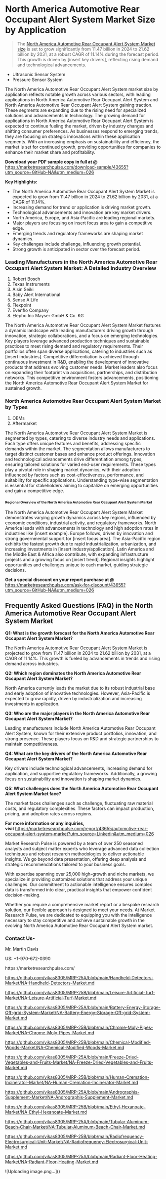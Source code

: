 <h1>North America Automotive Rear Occupant Alert System Market&nbsp;Size by Application</h1><blockquote><p>The <a href="https://marketresearchpulse.com/download-sample/43655?utm_source=GitHub-NA&amp;utm_medium=026">North America Automotive Rear Occupant Alert System Market size</a> is set to grow significantly from 11.47 billion in 2024 to 21.62 billion by 2031, at a robust CAGR of 11.14% during the forecast period. This growth is driven by [insert key drivers], reflecting rising demand and technological advancements.</p></blockquote><ul><li>Ultrasonic Sensor System<li> Pressure Sensor System</li></ul><p>The North America Automotive Rear Occupant Alert System market size by application reflects notable growth across various sectors, with leading applications in North America Automotive Rear Occupant Alert System and North America Automotive Rear Occupant Alert System gaining traction. These segments are expanding due to the rising need for specialized solutions and advancements in technology. The growing demand for applications in North America Automotive Rear Occupant Alert System is expected to continue fueling the market, driven by industry changes and shifting consumer preferences. As businesses respond to emerging trends, they are focusing on strategic innovations within these application segments. With an increasing emphasis on sustainability and efficiency, the market is set for continued growth, providing opportunities for companies to enhance their market share and profitability.</p><p><strong>Download your PDF sample copy in full at @ </strong><a href="https://marketresearchpulse.com/download-sample/43655?utm_source=GitHub-NA&amp;utm_medium=026">https://marketresearchpulse.com/download-sample/43655?utm_source=GitHub-NA&amp;utm_medium=026</a></p><p><strong>Key Highlights: </strong></p><ul><li>The North America Automotive Rear Occupant Alert System Market is expected to grow from 11.47 billion in 2024 to 21.62 billion by 2031, at a CAGR of 11.14%.</li><li>Increasing demand for trend or application is driving market growth.</li><li>Technological advancements and innovation are key market drivers.</li><li>North America, Europe, and Asia-Pacific are leading regional markets.</li><li>Major players are focusing on insert focus area to gain a competitive edge.</li><li>Emerging trends and regulatory frameworks are shaping market dynamics.</li><li>Key challenges include challenge, influencing growth potential.</li><li>Strong growth is anticipated in sector over the forecast period.</li></ul><h3>Leading Manufacturers in the North America Automotive Rear Occupant Alert System Market: A Detailed Industry Overview</h3><ol><li>Robert Bosch</li><li>Texas Instruments</li><li>Aisin Seiki</li><li>Baby Alert International</li><li>Sense A Life</li><li>Flexpoint</li><li>Evenflo Company</li><li>Elepho Inc Mayser GmbH & Co. KG</li></ol><div class="flex max-w-full flex-col flex-grow"><div class="min-h-8 text-message flex w-full flex-col items-end gap-2 whitespace-normal break-words [.text-message+&amp;]:mt-5" dir="auto" data-message-author-role="assistant" data-message-id="fd8432e4-4910-450d-b182-61b7bfb0a01f" data-message-model-slug="gpt-4o"><div class="flex w-full flex-col gap-1 empty:hidden first:pt-[3px]"><div class="markdown prose w-full break-words dark:prose-invert light"><p>The North America Automotive Rear Occupant Alert System Market features a dynamic landscape with leading manufacturers driving growth through innovation, strategic collaborations, and a focus on emerging technologies. Key players leverage advanced production techniques and sustainable practices to meet rising demand and regulatory requirements. Their portfolios often span diverse applications, catering to industries such as [insert industries]. Competitive differentiation is achieved through continuous investment in R&amp;D, enabling the development of innovative products that address evolving customer needs. Market leaders also focus on expanding their footprint via acquisitions, partnerships, and distribution networks. This competitive environment fosters advancements, positioning the North America Automotive Rear Occupant Alert System Market for sustained growth.</p></div></div></div></div><h3>North America Automotive Rear Occupant Alert System Market by Types</h3><ol><li>OEMs<li> Aftermarket</li></ol><div class="flex max-w-full flex-col flex-grow"><div class="min-h-8 text-message flex w-full flex-col items-end gap-2 whitespace-normal break-words [.text-message+&amp;]:mt-5" dir="auto" data-message-author-role="assistant" data-message-id="084470be-0bb7-4664-bddf-5156b4f41249" data-message-model-slug="gpt-4o-mini"><div class="flex w-full flex-col gap-1 empty:hidden first:pt-[3px]"><div class="markdown prose w-full break-words dark:prose-invert light"><p>The North America Automotive Rear Occupant Alert System Market is segmented by types, catering to diverse industry needs and applications. Each type offers unique features and benefits, addressing specific demands within the market. The segmentation allows manufacturers to target distinct customer bases and enhance product offerings. Innovation and technological advancements drive differentiation among types, ensuring tailored solutions for varied end-user requirements. These types play a pivotal role in shaping market dynamics, with their adoption influenced by factors such as cost-effectiveness, performance, and suitability for specific applications. Understanding type-wise segmentation is essential for stakeholders aiming to capitalize on emerging opportunities and gain a competitive edge.</p></div></div></div></div><h3><span style="font-size: 11px;">Regional Overview of the North America Automotive Rear Occupant Alert System Market</span></h3><div class="flex max-w-full flex-col flex-grow"><div class="min-h-8 text-message flex w-full flex-col items-end gap-2 whitespace-normal break-words [.text-message+&amp;]:mt-5" dir="auto" data-message-author-role="assistant" data-message-id="e9038762-ce64-4e30-91c9-9bd413514231" data-message-model-slug="gpt-4o-mini"><div class="flex w-full flex-col gap-1 empty:hidden first:pt-[3px]"><div class="markdown prose w-full break-words dark:prose-invert light"><p>The North America Automotive Rear Occupant Alert System Market demonstrates varying growth dynamics across key regions, influenced by economic conditions, industrial activity, and regulatory frameworks. North America leads with advancements in technology and high adoption rates in industries like [insert example]. Europe follows, driven by innovation and strong governmental support for [insert focus area]. The Asia-Pacific region exhibits the fastest growth due to rapid industrialization, urbanization, and increasing investments in [insert industry/application]. Latin America and the Middle East &amp; Africa also contribute, with expanding infrastructure projects and a growing focus on [insert trend]. Regional insights highlight opportunities and challenges unique to each market, guiding strategic decisions.</p></div></div></div></div><p><strong>Get a special discount on your report purchase at @ </strong><a href="https://marketresearchpulse.com/ask-for-discount/43655?utm_source=GitHub-NA&amp;utm_medium=026">https://marketresearchpulse.com/ask-for-discount/43655?utm_source=GitHub-NA&amp;utm_medium=026</a></p><h2>Frequently Asked Questions (FAQ) in the North America Automotive Rear Occupant Alert System Market</h2><p><strong>Q1: What is the growth forecast for the North America Automotive Rear Occupant Alert System Market?</strong></p><p>The North America Automotive Rear Occupant Alert System Market is projected to grow from 11.47 billion in 2024 to 21.62 billion by 2031, at a CAGR of 11.14%. This growth is fueled by advancements in trends and rising demand across industries.</p><p><strong>Q2: Which region dominates the North America Automotive Rear Occupant Alert System Market?</strong></p><p>North America currently leads the market due to its robust industrial base and early adoption of innovative technologies. However, Asia-Pacific is expected to grow rapidly, driven by industrialization and increasing investments in application.</p><p><strong>Q3: Who are the major players in the North America Automotive Rear Occupant Alert System Market?</strong></p><p>Leading manufacturers include North America Automotive Rear Occupant Alert System, known for their extensive product portfolios, innovation, and strong presence. These players focus on R&amp;D and strategic partnerships to maintain competitiveness.</p><p><strong>Q4: What are the key drivers of the North America Automotive Rear Occupant Alert System Market?</strong></p><p>Key drivers include technological advancements, increasing demand for application, and supportive regulatory frameworks. Additionally, a growing focus on sustainability and innovation is shaping market dynamics.</p><p><strong>Q5: What challenges does the North America Automotive Rear Occupant Alert System Market face?</strong></p><p>The market faces challenges such as challenge, fluctuating raw material costs, and regulatory complexities. These factors can impact production, pricing, and adoption rates across regions.</p><p><strong>For more information or any inquiries, visit&nbsp;</strong><a href="https://marketresearchpulse.com/report/43655/automotive-rear-occupant-alert-system-market?utm_source=Linkedin&utm_medium=026">https://marketresearchpulse.com/report/43655/automotive-rear-occupant-alert-system-market?utm_source=Linkedin&utm_medium=026</a></p><p>Market Research Pulse is powered by a team of over 250 seasoned analysts and subject matter experts who leverage advanced data collection techniques and robust research methodologies to deliver actionable insights. We go beyond data presentation, offering deep analysis and strategic recommendations tailored to your business goals.</p><p>With expertise spanning over 25,000 high-growth and niche markets, we specialize in providing customized solutions that address your unique challenges. Our commitment to actionable intelligence ensures complex data is transformed into clear, practical insights that empower confident decision-making.</p><p>Whether you require a comprehensive market report or a bespoke research solution, our flexible approach is designed to meet your needs. At Market Research Pulse, we are dedicated to equipping you with the intelligence necessary to stay competitive and achieve sustainable growth in the evolving North America Automotive Rear Occupant Alert System market.</p><h3><strong>Contact Us-</strong></h3><p>Mr. Martin Davis</p><p>US: +1-970-672-0390</p><p>https://marketresearchpulse.com/</p><p><a href="https://github.com/vikas8305/MRP-25A/blob/main/Handheld-Detectors-Market/NA-Handheld-Detectors-Market.md">https://github.com/vikas8305/MRP-25A/blob/main/Handheld-Detectors-Market/NA-Handheld-Detectors-Market.md</a></p><p><a href="https://github.com/vikas8305/MRP-25B/blob/main/Leisure-Artificial-Turf-Market/NA-Leisure-Artificial-Turf-Market.md">https://github.com/vikas8305/MRP-25B/blob/main/Leisure-Artificial-Turf-Market/NA-Leisure-Artificial-Turf-Market.md</a></p><p><a href="https://github.com/vikas8305/MRP-25A/blob/main/Battery-Energy-Storage-Off-grid-System-Market/NA-Battery-Energy-Storage-Off-grid-System-Market.md">https://github.com/vikas8305/MRP-25A/blob/main/Battery-Energy-Storage-Off-grid-System-Market/NA-Battery-Energy-Storage-Off-grid-System-Market.md</a></p><p><a href="https://github.com/vikas8305/MRP-25B/blob/main/Chrome-Moly-Pipes-Market/NA-Chrome-Moly-Pipes-Market.md">https://github.com/vikas8305/MRP-25B/blob/main/Chrome-Moly-Pipes-Market/NA-Chrome-Moly-Pipes-Market.md</a></p><p><a href="https://github.com/vikas8305/MRP-25B/blob/main/Chemical-Modified-Woods-Market/NA-Chemical-Modified-Woods-Market.md">https://github.com/vikas8305/MRP-25B/blob/main/Chemical-Modified-Woods-Market/NA-Chemical-Modified-Woods-Market.md</a></p><p><a href="https://github.com/vikas8305/MRP-25A/blob/main/Freeze-Dried-Vegetables-and-Fruits-Market/NA-Freeze-Dried-Vegetables-and-Fruits-Market.md">https://github.com/vikas8305/MRP-25A/blob/main/Freeze-Dried-Vegetables-and-Fruits-Market/NA-Freeze-Dried-Vegetables-and-Fruits-Market.md</a></p><p><a href="https://github.com/vikas8305/MRP-25B/blob/main/Human-Cremation-Incinerator-Market/NA-Human-Cremation-Incinerator-Market.md">https://github.com/vikas8305/MRP-25B/blob/main/Human-Cremation-Incinerator-Market/NA-Human-Cremation-Incinerator-Market.md</a></p><p><a href="https://github.com/vikas8305/MRP-25A/blob/main/Andrographis-Supplement-Market/NA-Andrographis-Supplement-Market.md">https://github.com/vikas8305/MRP-25A/blob/main/Andrographis-Supplement-Market/NA-Andrographis-Supplement-Market.md</a></p><p><a href="https://github.com/vikas8305/MRP-25B/blob/main/Ethyl-Hexanoate-Market/NA-Ethyl-Hexanoate-Market.md">https://github.com/vikas8305/MRP-25B/blob/main/Ethyl-Hexanoate-Market/NA-Ethyl-Hexanoate-Market.md</a></p><p><a href="https://github.com/vikas8305/MRP-25A/blob/main/Tubular-Aluminum-Beach-Chair-Market/NA-Tubular-Aluminum-Beach-Chair-Market.md">https://github.com/vikas8305/MRP-25A/blob/main/Tubular-Aluminum-Beach-Chair-Market/NA-Tubular-Aluminum-Beach-Chair-Market.md</a></p><p><a href="https://github.com/vikas8305/MRP-25B/blob/main/Radiofrequency-Electrosurgical-Unit-Market/NA-Radiofrequency-Electrosurgical-Unit-Market.md">https://github.com/vikas8305/MRP-25B/blob/main/Radiofrequency-Electrosurgical-Unit-Market/NA-Radiofrequency-Electrosurgical-Unit-Market.md</a></p><p><a href="https://github.com/vikas8305/MRP-25A/blob/main/Radiant-Floor-Heating-Market/NA-Radiant-Floor-Heating-Market.md">https://github.com/vikas8305/MRP-25A/blob/main/Radiant-Floor-Heating-Market/NA-Radiant-Floor-Heating-Market.md</a></p>
![Uploading image.png…]()
